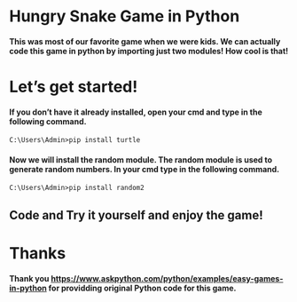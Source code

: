 # Hungry Snake Game in Python
#### This was most of our favorite game when we were kids. We can actually code this game in python by importing just two modules! How cool is that!

# Let’s get started!

#### If you don’t have it already installed, open your cmd and type in the following command.

```
C:\Users\Admin>pip install turtle
```
#### Now we will install the random module. The random module is used to generate random numbers. In your cmd type in the following command.

```
C:\Users\Admin>pip install random2
```

## Code and Try it yourself and enjoy the game!

# Thanks
#### Thank you https://www.askpython.com/python/examples/easy-games-in-python for providding original Python code for this game. 
